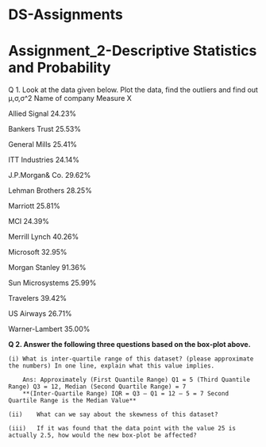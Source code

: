 # DS-Assignments
# Assignment_2-Descriptive Statistics and Probability

Q 1. Look at the data given below. Plot the data, find the outliers and find out  μ,σ,σ^2
Name of company	Measure X

Allied Signal	24.23%

Bankers Trust	25.53%

General Mills	25.41%

ITT Industries	24.14%

J.P.Morgan& Co.	29.62%

Lehman Brothers	28.25%

Marriott	25.81%

MCI	24.39%

Merrill Lynch	40.26%

Microsoft	32.95%

Morgan Stanley	91.36%

Sun Microsystems	25.99%

Travelers	39.42%

US Airways	26.71%

Warner-Lambert	35.00%

**Q 2. Answer the following three questions based on the box-plot above.**

    (i)	What is inter-quartile range of this dataset? (please approximate the numbers) In one line, explain what this value implies.
    
        Ans: Approximately (First Quantile Range) Q1 = 5 (Third Quantile Range) Q3 = 12, Median (Second Quartile Range) = 7 
        **(Inter-Quartile Range) IQR = Q3 – Q1 = 12 – 5 = 7 Second Quartile Range is the Median Value**
        
    (ii)	What can we say about the skewness of this dataset?
    
    (iii)	If it was found that the data point with the value 25 is actually 2.5, how would the new box-plot be affected?




